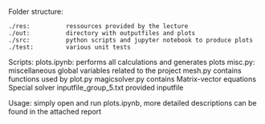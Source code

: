 Folder structure:

	./res:  		ressources provided by the lecture
	./out:  		directory with outputfiles and plots
	./src:  		python scripts and jupyter notebook to produce plots
	./test: 		various unit tests

Scripts:
	plots.ipynb: 		performs all calculations and generates plots
	misc.py: 		miscellaneous global variables related to the project
	mesh.py 		contains functions used by plot.py
	magicsolver.py  	contains Matrix-vector equations Special solver
	inputfile_group_5.txt   provided inputfile

Usage:
	simply open and run plots.ipynb, more detailed descriptions can be found in the attached report
